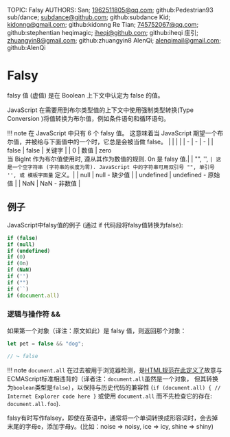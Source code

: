 TOPIC: Falsy
AUTHORS: San; 1962511805@qq.com; github:Pedestrian93
         sub/dance; subdance@github.com; github:subdance
         Kid; kidonng@gmail.com; github:kidonng
         Re Tian; 745752067@qq.com; github:stephentian
         heqimagic; iheqi@github.com; github:iheqi
         庄引; zhuangyin8@gmail.com; github:zhuangyin8
         AlenQi; alenqimail@gmail.com; github:AlenQi

# Falsy

falsy 值 (虚值) 是在 Boolean 上下文中认定为 false 的值。

JavaScript 在需要用到布尔类型值的上下文中使用强制类型转换(Type Conversion )将值转换为布尔值，例如条件语句和循环语句。

!!! note
    在 JavaScript 中只有 6 个 falsy 值。
    这意味着当 JavaScript 期望一个布尔值，并被给与下面值中的一个时，它总是会被当做 false。
| | | |
| - | - | - |
| false | false | 关键字 |
| 0 | 数值 | zero<br>当 BigInt 作为布尔值使用时, 遵从其作为数值的规则. 0n 是 falsy 值.|
| "", '', `` | 这是一个空字符串 (字符串的长度为零). JavaScript 中的字符串可用双引号 "", 单引号 '', 或 模板字面量 `` 定义。|
| null | null - 缺少值 |
| undefined | undefined - 原始值 |
| NaN | NaN - 非数值 |

## 例子

JavaScript中falsy值的例子 (通过 if 代码段将falsy值转换为false):

```javascript
if (false)
if (null)
if (undefined)
if (0)
if (0n)
if (NaN)
if ('')
if ("")
if (``)
if (document.all)
```

### 逻辑与操作符 &&

如果第一个对象（译注：原文如此）是 falsy 值，则返回那个对象：

```javascript
let pet = false && "dog";

// ↪ false
```

!!! note
    `document.all` 在过去被用于浏览器检测，是[HTML规范在此定义了](url)故意与ECMAScript标准相违背的（译者注：`document.all`虽然是一个对象，
    但其转换为`boolean`类型是`false`），以保持与历史代码的兼容性  (`if (document.all) { // Internet Explorer code here }`
    或使用 `document.all` 而不先检查它的存在: `document.all.foo`).

falsy有时写作falsey，即使在英语中，通常将一个单词转换成形容词时，会去掉末尾的字母e，添加字母y。(比如：noise => noisy, ice => icy, shine => shiny)
